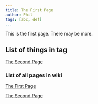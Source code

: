```yaml
---
title: The First Page
author: Phil
tags: [abc, def]
...
```


This is the first page. There may be more.

## List of things in tag

[The Second Page](the_second_page.html)



### List of all pages in wiki

[The First Page](the_first_page.html)

[The Second Page](the_second_page.html)

